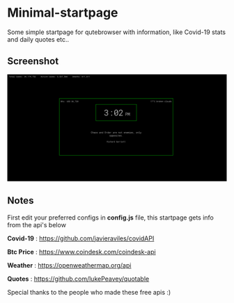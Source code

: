 # Minimal-startpage
Some simple startpage for qutebrowser with information, like Covid-19 stats and daily quotes etc..


## Screenshot
![Startpage](Screenshot.png)

## Notes

First edit your preferred configs in **config.js** file, this startpage gets info from the api's below

**Covid-19** : https://github.com/javieraviles/covidAPI 

**Btc Price** : https://www.coindesk.com/coindesk-api

**Weather** : https://openweathermap.org/api

**Quotes** : https://github.com/lukePeavey/quotable

Special thanks to the people who made these free apis :)

